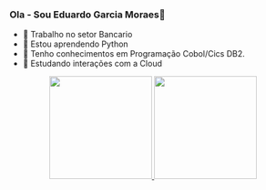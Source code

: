 ### Ola - Sou Eduardo Garcia Moraes👋

<!--
**moraeseg/moraeseg** is a ✨ _special_ ✨ repository because its `README.md` (this file) appears on your GitHub profile.

Here are some ideas to get you started:
-->
- 🔭 Trabalho no setor Bancario
- 🌱 Estou aprendendo Python 
- 👯 Tenho conhecimentos em Programação Cobol/Cics DB2.
- 🤔 Estudando interações com a Cloud

<div align="center">
  <a href="https://github.com/moraeseg">
  <img height="180em" src="https://github-readme-stats.vercel.app/api?username=moraeseg&show_icons=true&theme=dracula&include_all_commits=true&count_private=true"/>
  <img height="180em" src="https://github-readme-stats.vercel.app/api/top-langs/?username=moraeseg&layout=compact&langs_count=7&theme=dracula"/>
</div>
